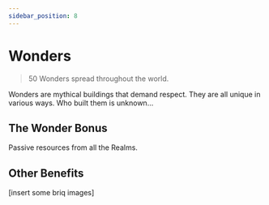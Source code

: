 ```yaml
---
sidebar_position: 8
---
```


# Wonders

> 50 Wonders spread throughout the world.

Wonders are mythical buildings that demand respect. They are all unique in various ways. Who built them is unknown...

## The Wonder Bonus

Passive resources from all the Realms.

## Other Benefits

[insert some briq images]